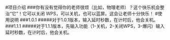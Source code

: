 #项目介绍
###你有没有觉得你的老师很烦（比如，物理老师）？这个快乐机会整治“它”！它可以关闭 WPS，可以关机，也可以蓝屏。这会让老师十分快乐！
#使用说明
###1.0.1
#####对于1.0.1版本，输入延时秒数，在计时后，他会关机。
###1.1.1
#####对于1.1.1版本，先输入功能（1-关机，2-关闭WPS，3-爆闪）输入延时秒数，在计时后，他会关机。
